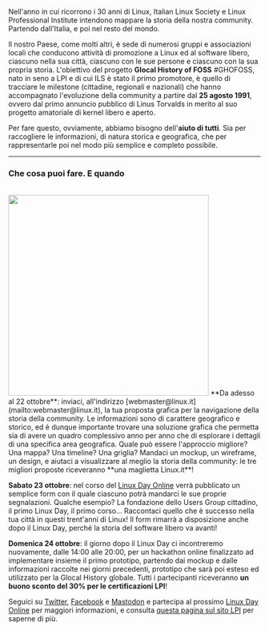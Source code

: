 <!--
.. title: La Storia della Community
.. slug: storia-della-community
.. date: 2021-10-12 00:00:00
.. tags: 
.. category: 
.. link: 
.. description: 
.. type: text
.. image_copy: Photo by <a href="https://unsplash.com/@geojango_maps?utm_source=unsplash&utm_medium=referral&utm_content=creditCopyText" rel="nofollow">GeoJango Maps</a> on <a href="https://unsplash.com/s/photos/geography?utm_source=unsplash&utm_medium=referral&utm_content=creditCopyText" rel="nofollow">Unsplash</a>
.. previewimage: /images/posts/ghofoss.jpg
-->


Nell'anno in cui ricorrono i 30 anni di Linux, Italian Linux Society e Linux Professional Institute intendono mappare la storia della nostra community. Partendo dall'Italia, e poi nel resto del mondo.

<!-- TEASER_END -->

Il nostro Paese, come molti altri, è sede di numerosi gruppi e associazioni locali che conducono attività di promozione a Linux ed al software libero, ciascuno nella sua città, ciascuno con le sue persone e ciascuno con la sua propria storia. L'obiettivo del progetto **Glocal History of FOSS** #GHOFOSS, nato in seno a LPI e di cui ILS è stato il primo promotore, è quello di tracciare le milestone (cittadine, regionali e nazionali) che hanno accompagnato l'evoluzione della community a partire dal **25 agosto 1991**, ovvero dal primo annuncio pubblico di Linus Torvalds in merito al suo progetto amatoriale di kernel libero e aperto.

Per fare questo, ovviamente, abbiamo bisogno dell'**aiuto di tutti**. Sia per raccogliere le informazioni, di natura storica e geografica, che per rappresentarle poi nel modo più semplice e completo possibile.

<hr>

### Che cosa puoi fare. E quando

<br>

<img src="/assets/posts/images/maglietta.jpeg" class="float-right" style="width: 400px" />
**Da adesso al 22 ottobre**: inviaci, all'indirizzo [webmaster@linux.it](mailto:webmaster@linux.it), la tua proposta grafica per la navigazione della storia della community. Le informazioni sono di carattere geografico e storico, ed è dunque importante trovare una soluzione grafica che permetta sia di avere un quadro complessivo anno per anno che di esplorare i dettagli di una specifica area geografica. Quale può essere l'approccio migliore? Una mappa? Una timeline? Una griglia? Mandaci un mockup, un wireframe, un design, e aiutaci a visualizzare al meglio la storia della community: le tre migliori proposte riceveranno **una maglietta Linux.it**!

**Sabato 23 ottobre**: nel corso del [Linux Day Online](https://www.linuxday.it/2021/) verrà pubblicato un semplice form con il quale ciascuno potrà mandarci le sue proprie segnalazioni. Qualche esempio? La fondazione dello Users Group cittadino, il primo Linux Day, il primo corso... Raccontaci quello che è successo nella tua città in questi trent'anni di Linux! Il form rimarrà a disposizione anche dopo il Linux Day, perché la storia del software libero va avanti!

**Domenica 24 ottobre**: il giorno dopo il Linux Day ci incontreremo nuovamente, dalle 14:00 alle 20:00, per un hackathon online finalizzato ad implementare insieme il primo prototipo, partendo dai mockup e dalle informazioni raccolte nei giorni precedenti, prototipo che sarà poi esteso ed utilizzato per la Glocal History globale. Tutti i partecipanti riceveranno **un buono sconto del 30% per le certificazioni LPI**!

Seguici su [Twitter](https://twitter.com/ItaLinuxSociety), [Facebook](https://www.facebook.com/ItaLinuxSociety/) e [Mastodon](https://mastodon.uno/@ItaLinuxSociety) e partecipa al prossimo [Linux Day Online](https://www.linuxday.it/2021/) per maggiori informazioni, e consulta [questa pagina sul sito LPI](https://www.lpi.org/it/blog/2021/09/18/what-%E2%80%9Cglocal-history-foss%E2%80%9D-project-and-what-you-can-do-it) per saperne di più.